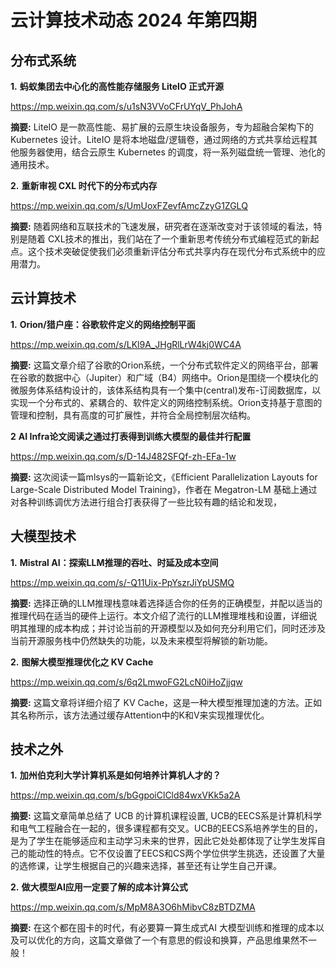 # 云计算技术动态 2024 年第四期

## 分布式系统

**1.** **蚂蚁集团去中心化的高性能存储服务 LiteIO 正式开源**

https://mp.weixin.qq.com/s/u1sN3VVoCFrUYqV_PhJohA

**摘要:** LiteIO 是一款高性能、易扩展的云原生块设备服务，专为超融合架构下的 Kubernetes 设计。LiteIO 是将本地磁盘/逻辑卷，通过网络的方式共享给远程其他服务器使用，结合云原生 Kubernetes 的调度，将一系列磁盘统一管理、池化的通用技术。

**2.** **重新审视 CXL 时代下的分布式内存**

https://mp.weixin.qq.com/s/UmUoxFZevfAmcZzyG1ZGLQ

**摘要:** 随着网络和互联技术的飞速发展，研究者在逐渐改变对于该领域的看法，特别是随着 CXL技术的推出，我们站在了一个重新思考传统分布式编程范式的新起点。这个技术突破促使我们必须重新评估分布式共享内存在现代分布式系统中的应用潜力。

## 云计算技术

**1.** **Orion/猎户座：谷歌软件定义的网络控制平面**

https://mp.weixin.qq.com/s/LKl9A_JHgRlLrW4kj0WC4A

**摘要:** 这篇文章介绍了谷歌的Orion系统，一个分布式软件定义的网络平台，部署在谷歌的数据中心（Jupiter）和广域（B4）网络中。Orion是围绕一个模块化的微服务体系结构设计的，该体系结构具有一个集中(central)发布-订阅数据库，以实现一个分布式的、紧耦合的、软件定义的网络控制系统。Orion支持基于意图的管理和控制，具有高度的可扩展性，并符合全局控制层次结构。

**2** **AI Infra论文阅读之通过打表得到训练大模型的最佳并行配置**

https://mp.weixin.qq.com/s/D-14J482SFQf-zh-EFa-1w

**摘要:** 这次阅读一篇mlsys的一篇新论文，《Efficient Parallelization Layouts for Large-Scale Distributed Model Training》，作者在 Megatron-LM 基础上通过对各种训练调优方法进行组合打表获得了一些比较有趣的结论和发现，

## 大模型技术

**1.** **Mistral AI：探索LLM推理的吞吐、时延及成本空间**

https://mp.weixin.qq.com/s/-Q11Uix-PpYszrJiYpUSMQ

**摘要:** 选择正确的LLM推理栈意味着选择适合你的任务的正确模型，并配以适当的推理代码在适当的硬件上运行。本文介绍了流行的LLM推理堆栈和设置，详细说明其推理的成本构成；并讨论当前的开源模型以及如何充分利用它们，同时还涉及当前开源服务栈中仍然缺失的功能，以及未来模型将解锁的新功能。

**2.** **图解大模型推理优化之 KV Cache**

https://mp.weixin.qq.com/s/6q2LmwoFG2LcN0iHoZjjqw

**摘要:** 这篇文章将详细介绍了 KV Cache，这是一种大模型推理加速的方法。正如其名称所示，该方法通过缓存Attention中的K和V来实现推理优化。

## 技术之外

**1.** **加州伯克利大学计算机系是如何培养计算机人才的？**

https://mp.weixin.qq.com/s/bGgpoiClCld84wxVKk5a2A

**摘要:** 这篇文章简单总结了 UCB 的计算机课程设置, UCB的EECS系是计算机科学和电气工程融合在一起的，很多课程都有交叉。UCB的EECS系培养学生的目的，是为了学生在能够适应和主动学习未来的世界，因此它处处都体现了让学生发挥自己的能动性的特点。它不仅设置了EECS和CS两个学位供学生挑选，还设置了大量的选修课，让学生根据自己的兴趣来选择，甚至还有让学生自己开课。

**2.** **做大模型AI应用一定要了解的成本计算公式**

https://mp.weixin.qq.com/s/MpM8A3O6hMibvC8zBTDZMA

**摘要:** 在这个都在囤卡的时代，有必要算一算生成式AI 大模型训练和推理的成本以及可以优化的方向，这篇文章做了一个有意思的假设和换算，产品思维果然不一般！
